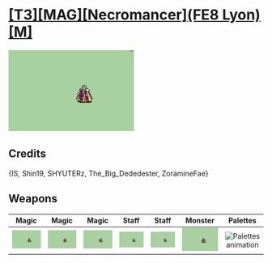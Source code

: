 # [\[T3\]\[MAG\]\[Necromancer\]\(FE8 Lyon\)\[M\]](../%5BT3%5D%5BMAG%5D%5BNecromancer%5D(FE8%20Lyon)%5BM%5D)

<img src="./6.%20Magic/Magic_000.png" alt="[T3][MAG][Necromancer](FE8 Lyon)[M] standing" />

## Credits

{IS, Shin19, SHYUTERz, The_Big_Dededester, ZoramineFae}

## Weapons


|Magic |Magic |Magic |Staff |Staff |Monster |Palettes |
|  :---: | :---: | :---: | :---: | :---: | :---: | :---: |
| <img alt="Magic animation" src="./6.%20Magic/Magic.gif" /> | <img alt="Magic animation" src="./6.%20Magic%20(Blood%20Tome%20Critfix)%20%7BSHYUTERz%7D/Magic.gif" /> | <img alt="Magic animation" src="./6.%20Magic%20(Fixed)%20%7BShin19%7D/Magic.gif" /> | <img alt="Staff animation" src="./7.%20Staff/Staff.gif" /> | <img alt="Staff animation" src="./7.%20Staff%20(Fixed)%20%7BShin19%7D/Staff.gif" /> | <img alt="Monster animation" src="./8.%20Monster%20(Minigun%20Melee)%20%7BZoramineFae%7D/Monster.gif" /> | <img alt="Palettes animation" src="./Palettes/Palettes.gif" /> |
